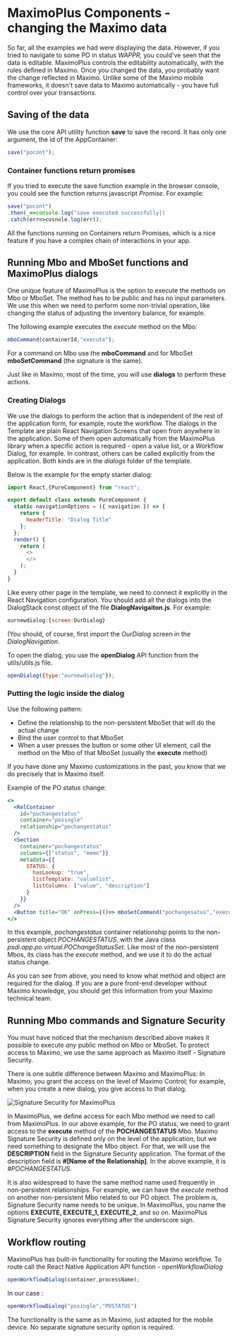 # MaximoPlus Components - changing the Maximo data

So far, all the examples we had were displaying the data. However, if you tried to navigate to some PO in status _WAPPR_, you could've seen that the data is editable. MaximoPlus controls the editability automatically, with the rules defined in Maximo.
Once you changed the data, you probably want the change reflected in Maximo. Unlike some of the Maximo mobile frameworks, it doesn't save data to Maximo automatically - you have full control over your transactions.

## Saving of the data

We use the core API utility function __save__  to save the record. It has only one argument, the id of the AppContainer:

```javascript
save("pocont");
```
 
### Container functions return promises

If you tried to execute the save function example in the browser console, you could see the function returns javascript _Promise_. For example:

```javascript
save("pocont")
.then(_=>console.log("save executed successfully|)
.catch(err=>cosnole.log(err));
```

All the functions running on Containers return Promises, which is a nice feature if you have a complex chain of interactions in your app.

## Running Mbo and MboSet functions and MaximoPlus dialogs

One unique feature of MaximoPlus is the option to execute the methods on Mbo or MboSet. The method has to be public and has no input parameters. We use this when we need to perform some non-trivial operation, like changing the status of adjusting the inventory balance, for example.

The following example executes the _execute_ method on the Mbo:

```javascript
mboCommand(containerId,"execute");
```

For a command on Mbo use the __mboCommand__ and for MboSet __mboSetCommand__ (the signature is the same).

Just like in Maximo, most of the time, you will use __dialogs__ to perform these actions.

### Creating Dialogs

We use the dialogs to perform the action that is independent of the rest of the application form, for example, route the workflow.
The dialogs in the Template are plain React Navigation Screens that open from anywhere in the application. Some of them open automatically from the MaximoPlus library when a specific action is required - open a value list, or a Workflow Dialog, for example. In contrast, others can be called explicitly from the application. Both kinds are in the _dialogs_ folder of the template.

Below is the example for the empty starter dialog:

```js
import React,{PureComponent} from "react";

export default class extends PureComponent {
  static navigationOptions = ({ navigation }) => {
    return {
      headerTitle: "Dialog Title"
    };
  };
  render() {
    return (
      <>
      </>
    );
  }
}
```

Like every other page in the template, we need to connect it explicitly in the React Navigation configuration. You should add all the dialogs into the DialogStack const object of the file __DialogNavigaiton.js__. For example:

```js
ournewdialog:{screen:OurDialog}
```

(You should, of course, first import the _OurDialog_ screen in the _DialogNavigation_.

To open the dialog, you use the __openDialog__ API function from the utils/utils.js file.

```js
openDialog({type:"ournewdialog"});
```

### Putting the logic inside the dialog

Use the following pattern:

- Define the relationship to the non-persistent MboSet that will do the actual change
- Bind the user control to that MboSet
- When a user presses the button or some other UI element, call the method on the Mbo of that MboSet (usually the __execute__ method)

If you have done any Maximo customizations in the past, you know that we do precisely that in Maximo itself.

Example of the PO status change:

```jsx
<>
  <RelContainer
    id="pochangestatus"
    container="posingle"
    relationship="pochangestatus"
  />
  <Section
    container="pochangestatus"
    columns={["status", "memo"]}
    metadata={{
      STATUS: {
        hasLookup: "true",
        listTemplate: "valuelist",
        listColumns: ["value", "description"]
      }
    }}
  />
  <Button title="OK" onPress={()=> mboSetCommand("pochangesatus","execute")} />
</>
```

In this example, _pochangestatus_ container relationship points to the non-persistent object _POCHANGESTATUS_, with the Java class _psdi.app.po.virtual.POChangeStatusSet_. Like most of the non-persistent Mbos, its class has the _execute_ method, and we use it to do the actual status change. 

As you can see from above, you need to know what method and object are required for the dialog. If you are a pure front-end developer without Maximo knowledge, you should get this information from your Maximo technical team.

## Running Mbo commands and Signature Security

You must have noticed that the mechanism described above makes it possible to execute _any_ public method on Mbo or MboSet. To protect access to Maximo, we use the same approach as Maximo itself - Signature Security.

There is one subtle difference between Maximo and MaximoPlus: In Maximo, you grant the access on the level of Maximo Control; for example, when you create a new dialog, you give access to that dialog. 

![Signature Security for MaximoPlus](https://maximoplus.com/doc/maximo_sig_sec.png)

In MaximoPlus, we define access for each Mbo method we need to call from MaximoPlus. In our above example, for the PO status, we need to grant access to the __execute__ method of the __POCHANGESTATUS__ Mbo. Maximo Signature Security is defined only on the level of the application, but we need something to designate the Mbo object. For that, we will use the __DESCRIPTION__ field in the Signature Security application. 
The format of the description field is **#[Name of the Relationship]**. In the above example, it is _#POCHANGESTATUS_.

It is also widespread to have the same method name used frequently in non-persistent relationships. For example, we can have the _execute_ method on another non-persistent Mbo related to our PO  object. The problem is, Signature Security name needs to be unique. In MaximoPlus, you name the options **EXECUTE, EXECUTE_1, EXECUTE_2**, and so on. MaximoPlus Signature Security ignores everything after the underscore sign. 


## Workflow routing

MaximoPlus has built-in functionality for routing the Maximo workflow. To route call the React Native Application API function  - _openWorkflowDialog_

```javascript
openWorkflowDialog(container,processName);
```

In our case : 
```javascript
openWorkflowDialog("posingle","POSTATUS")
```

The functionality is the same as in Maximo, just adapted for the mobile device. No separate signature security option is required.
